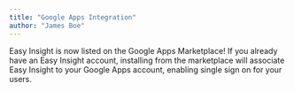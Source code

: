 ```yaml
---
title: "Google Apps Integration"
author: "James Boe"
---
```

Easy Insight is now listed on the Google Apps Marketplace! If you already have an Easy Insight account, installing from the marketplace will associate Easy Insight to your Google Apps account, enabling single sign on for your users.<!--more-->